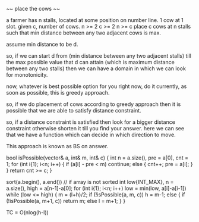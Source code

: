 ~~ place the cows ~~

a farmer has n stalls, located at some position on number line.
1 cow at 1 slot.
given c, number of cows.
n >= 2
c >= 2
n >= c
place c cows at n stalls such that min distance between any two adjacent cows is max.

assume min distance to be d.

so, if we can start d from (min distance between any two adjacent stalls) till the max possible value
that d can attain (which is maximum distance between any two stalls) then we can have a
domain in which we can look for monotonicity.

now, 
whatever is best possible option for you right now, do it currently, as soon as possible, this is
greedy approach.

so,
if we do placement of cows according to greedy approach then it is possible that we are able to
satisfy distance constraint.

so, if a distance constraint is satisfied then look for a bigger distance constraint otherwise
shorten it till you find your answer.
here we can see that we have a function which can decide in which direction to move.

This approach is known as BS on answer.

bool isPossible(vector<int>& a, int& m, int& c) {
    int n = a.size(), pre = a[0], cnt = 1;
    for (int i{1}; i<n; i++) {
        if (a[i] - pre < m) continue;
        else {
            cnt++;
            pre = a[i];
        }
    }
    return cnt >= c;
}

sort(a.begin(), a.end()) // if array is not sorted
int low{INT_MAX}, n = a.size(), high = a[n-1]-a[0];
for (int i{1}; i<n; i++) low = min(low, a[i]-a[i-1])
while (low <= high) {
    m = (l+h)/2;
    if (!isPossible(a, m, c)) h = m-1;
    else {
        if (!isPossible(a, m+1, c)) return m;
        else l = m+1;
    }
}

TC = O(nlog(h-l))
